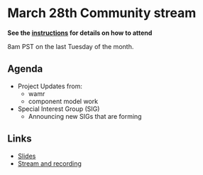# March 28th Community stream

**See the [instructions](../README.md) for details on how to attend**

8am PST on the last Tuesday of the month. 

## Agenda

- Project Updates from:
  - wamr
  - component model work
- Special Interest Group (SIG)
  - Announcing new SIGs that are forming

## Links

- [Slides](https://docs.google.com/presentation/d/1PMTsmEPyASR0cnk96Ro9eoXyxV0tEzsWK4-jdmwCruY/edit?usp=sharing)
- [Stream and recording](https://www.youtube.com/watch?v=7JbQVdYPoI8)
